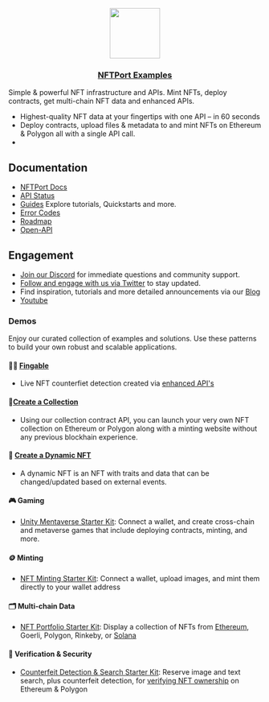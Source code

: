 <p align="center">
  <a href="https://nftport.xyz">
    <img src="nftport-full-text-black-logo-icon.png" height="100">
    <h3 align="center">NFTPort Examples</h3>
  </a>
</p>

Simple & powerful NFT infrastructure and APIs. Mint NFTs, deploy contracts, get multi-chain NFT data and enhanced APIs. 
- Highest-quality NFT data at your fingertips with one API – in 60 seconds
- Deploy contracts, upload files & metadata to and mint NFTs on Ethereum & Polygon all with a single API call.
- 


## Documentation

- [NFTPort Docs](https://docs.nftport.xyz/)
- [API Status](https://status.nftport.xyz/)
- [Guides](https://docs.nftport.xyz/docs) Explore tutorials, Quickstarts and more.
- [Error Codes](https://docs.nftport.xyz/docs/error-codes)
- [Roadmap](https://portal.productboard.com/nftport/1-nftport-public-roadmap/tabs/3-launched)
- [Open-API](https://api.nftport.xyz/openapi.json)

## Engagement

- [Join our Discord](https://discord.gg/C4uqsRWgtM) for immediate questions and community support.
- [Follow and engage with us via Twitter](https://twitter.com/nftport_xyz) to stay updated.
- Find inspiration, tutorials and more detailed announcements via our [Blog](https://www.nftport.xyz/blog)
- [Youtube](https://www.youtube.com/@nftport6101)


### Demos
Enjoy our curated collection of examples and solutions. Use these patterns to build your own robust and scalable applications.
#### 🧙‍♂️ [Fingable](https://fingible.nftport.xyz/)
- Live NFT counterfiet detection created via [enhanced API's](https://docs.nftport.xyz/reference/find-similar-nfts-by-urls)
#### 🧙‍[Create a Collection](https://docs.nftport.xyz/docs/how-to-create-an-nft-collection-contract)
- Using our collection contract API, you can launch your very own NFT collection on Ethereum or Polygon along with a minting website without any previous blockhain experience.
#### 🦓 [Create a Dynamic NFT](https://docs.nftport.xyz/docs/how-to-create-dynamic-nfts)
- A dynamic NFT is an NFT with traits and data that can be changed/updated based on external events.
#### 🎮 Gaming
- [Unity Mentaverse Starter Kit](https://github.com/nftport/sample-unity3D-nft-metaverse-template): Connect a wallet, and create cross-chain and metaverse games that include deploying contracts, minting, and more.
#### 🪙 Minting
- [NFT Minting Starter Kit](https://github.com/surgieboi/nftport-nft-minting-starter-kit): Connect a wallet, upload images, and mint them directly to your wallet address
#### 🗂️ Multi-chain Data
- [NFT Portfolio Starter Kit](https://github.com/surgieboi/nftport-nft-portfolio-starter-kit): Display a collection of NFTs from [Ethereum](https://nftport-portfolio-bored-apes-starter-kit.vercel.app/), Goerli, Polygon, Rinkeby, or [Solana](https://nftport-solana-nft-portfolio-starter-kit.vercel.app/)
#### 👮 Verification & Security
- [Counterfeit Detection & Search Starter Kit](https://github.com/nftport/nft-search-engine-frontend): Reserve image and text search, plus counterfeit detection, for [verifying NFT ownership](https://fingible.nftport.xyz/) on Ethereum & Polygon

